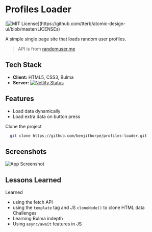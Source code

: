 # Profiles Loader
[![MIT License](https://img.shields.io/apm/l/atomic-design-ui.svg?)](https://github.com/tterb/atomic-design-ui/blob/master/LICENSEs)

A simple single page site that loads random user profiles.
> API is from [randomuser.me](https://randomuser.me)

## Tech Stack
- **Client:** HTML5, CSS3, Bulma
- **Server:** [![Netlify Status](https://api.netlify.com/api/v1/badges/d8b79ce3-b020-42b2-8c1f-f1f55c16e754/deploy-status)](https://app.netlify.com/sites/profiles-loader/deploys)

## Features
- Load data dynamically
- Load extra data on button press

Clone the project
```bash
  git clone https://github.com/benjithorpe/profiles-loader.git
```

## Screenshots
![App Screenshot]()


## Lessons Learned

Learned
  - using the fetch API
  - using the `template` tag and JS `cloneNode()` to clone HTML data
Challenges
  - Learning Bulma indepth
  - Using `async/await` features in JS
